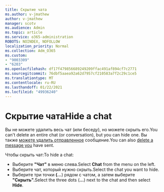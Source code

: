 ```yaml
---
title: Скрытие чата
ms.author: v-jmathew
author: v-jmathew
manager: scotv
ms.audience: Admin
ms.topic: article
ms.service: o365-administration
ROBOTS: NOINDEX, NOFOLLOW
localization_priority: Normal
ms.collection: Adm_O365
ms.custom:
- "9003309"
- "6203"
ms.openlocfilehash: df17f479856689249209ffac491af894cf7c2771
ms.sourcegitcommit: 76dbf5aaea92a62d7957cf210583a7f2c29c1ce5
ms.translationtype: MT
ms.contentlocale: ru-RU
ms.lasthandoff: 01/22/2021
ms.locfileid: "49936240"
---
```

# <a name="hide-a-chat"></a><span data-ttu-id="5b565-102">Скрытие чата</span><span class="sxs-lookup"><span data-stu-id="5b565-102">Hide a chat</span></span>

<span data-ttu-id="5b565-103">Вы не можете удалить весь чат (или беседу), но можете скрыть его.</span><span class="sxs-lookup"><span data-stu-id="5b565-103">You can't delete an entire chat (or conversation), but you can hide one.</span></span> <span data-ttu-id="5b565-104">Вы также [можете удалить отправленное](https://support.office.com/client/delete-a-message-you-have-sent-67bd76a5-04e7-46ea-9ef0-5800865cb8f3) сообщение.</span><span class="sxs-lookup"><span data-stu-id="5b565-104">You can also [delete a message you](https://support.office.com/client/delete-a-message-you-have-sent-67bd76a5-04e7-46ea-9ef0-5800865cb8f3) have sent.</span></span>

<span data-ttu-id="5b565-105">Чтобы скрыть чат:</span><span class="sxs-lookup"><span data-stu-id="5b565-105">To hide a chat:</span></span>

- <span data-ttu-id="5b565-106">Выберите **"Чат"** в меню слева.</span><span class="sxs-lookup"><span data-stu-id="5b565-106">Select **Chat** from the menu on the left.</span></span>
- <span data-ttu-id="5b565-107">Выберите чат, который нужно скрыть.</span><span class="sxs-lookup"><span data-stu-id="5b565-107">Select the chat you want to hide.</span></span>
- <span data-ttu-id="5b565-108">Выберите три точки **(...**) рядом с чатом, а затем выберите **"Скрыть".**</span><span class="sxs-lookup"><span data-stu-id="5b565-108">Select the three dots (**...**) next to the chat and then select **Hide**.</span></span>
